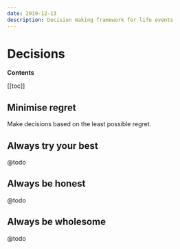 ```yaml
---
date: 2019-12-13
description: Decision making framework for life events
---
```


# Decisions

**Contents**

[[toc]]

## Minimise regret

Make decisions based on the least possible regret.

## Always try your best

@todo

## Always be honest

@todo

## Always be wholesome

@todo
